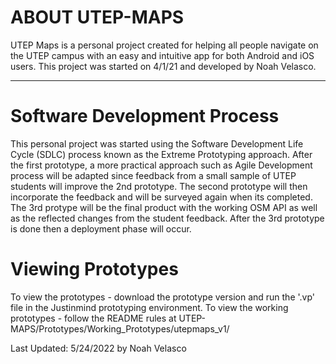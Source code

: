 # ABOUT UTEP-MAPS
UTEP Maps is a personal project created for helping all people navigate on the UTEP campus with an easy and intuitive app for both Android and iOS users. This project was started on 4/1/21 and developed by Noah Velasco.

---
# Software Development Process
This personal project was started using the Software Development Life Cycle (SDLC) process known as the Extreme Prototyping approach. After the first prototype, a more practical approach such as Agile Development process will be adapted since feedback from a small sample of UTEP students will improve the 2nd prototype. The second prototype will then incorporate the feedback and will be surveyed again when its completed. The 3rd protype will be the final product with the working OSM API as well as the reflected changes from the student feedback. After the 3rd prototype is done then a deployment phase will occur.

# Viewing Prototypes
To view the prototypes - download the prototype version and run the '.vp' file in the Justinmind prototyping environment.
To view the working prototypes - follow the README rules at UTEP-MAPS/Prototypes/Working_Prototypes/utepmaps_v1/

Last Updated: 5/24/2022 by Noah Velasco
